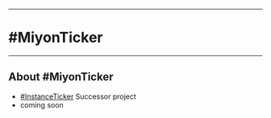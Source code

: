 <hr>

# #MiyonTicker

<hr>

## About #MiyonTicker

- [#InstanceTicker](https://github.com/MiyonMiyon/InstanceTicker/) Successor project
- coming soon

